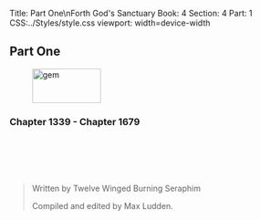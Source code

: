 Title: Part One\nForth God's Sanctuary
Book: 4
Section: 4
Part: 1
CSS:../Styles/style.css
viewport: width=device-width
  
  ## Part One

<figure>
<img src="../Images/gem.gif" alt="gem" id="gem" width="120" height="60" />
</figure>
  
### Chapter 1339 - Chapter 1679
<br>
<br>
<br>
<br>
  
> Written by Twelve Winged Burning Seraphim
>
> Compiled and edited by Max Ludden.
